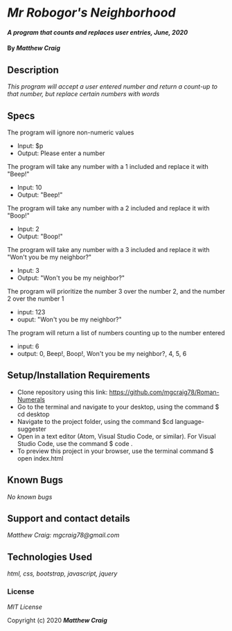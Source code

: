 # _Mr Robogor's Neighborhood_

#### _A program that counts and replaces user entries, June, 2020_

#### By _**Matthew Craig**_

## Description

_This program will accept a user entered number and return a count-up to that number, but replace certain numbers with words_

## Specs
The program will ignore non-numeric values
* Input: $p
* Output: Please enter a number

The program will take any number with a 1 included and replace it with "Beep!"
* Input: 10
* Output: "Beep!"

The program will take any number with a 2 included and replace it with "Boop!"
* Input: 2
* Output: "Boop!"

The program will take any number with a 3 included and replace it with "Won't you be my neighbor?"
* Input: 3
* Output: "Won't you be my neighbor?"

The program will prioritize the number 3 over the number 2, and the number 2 over the number 1
* input: 123
* ouput: "Won't you be my neighbor?"

The program will return a list of numbers counting up to the number entered
* input: 6
* output: 0, Beep!, Boop!, Won't you be my neighbor?, 4, 5, 6

## Setup/Installation Requirements

* Clone repository using this link: https://github.com/mgcraig78/Roman-Numerals
* Go to the terminal and navigate to your desktop, using the command $ cd desktop
* Navigate to the project folder, using the command $cd language-suggester
* Open in a text editor (Atom, Visual Studio Code, or similar). For Visual Studio Code, use the command $ code .
* To preview this project in your browser, use the terminal command $ open index.html


## Known Bugs

_No known bugs_

## Support and contact details

_Matthew Craig: mgcraig78@gmail.com_

## Technologies Used

_html, css, bootstrap, javascript, jquery_

### License

*MIT License*

Copyright (c) 2020 **_Matthew Craig_**